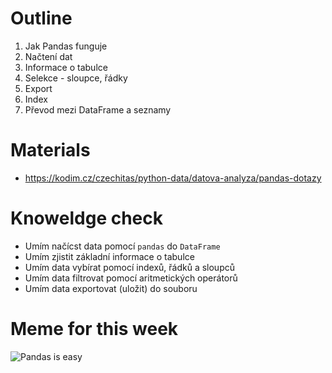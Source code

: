 # Outline

1. Jak Pandas funguje
2. Načtení dat
3. Informace o tabulce
4. Selekce - sloupce, řádky
5. Export
6. Index
7. Převod mezi DataFrame a seznamy

# Materials

* https://kodim.cz/czechitas/python-data/datova-analyza/pandas-dotazy

# Knoweldge check
- Umím načícst data pomocí `pandas` do `DataFrame`
- Umím zjistit základní informace o tabulce
- Umím data vybírat pomocí indexů, řádků a sloupců
- Umím data filtrovat pomocí aritmetických operátorů
- Umím data exportovat (uložit) do souboru

# Meme for this week

![Pandas is easy](https://memegenerator.net/img/instances/73988569/pythonpandas-is-easy-import-and-go.jpg)
